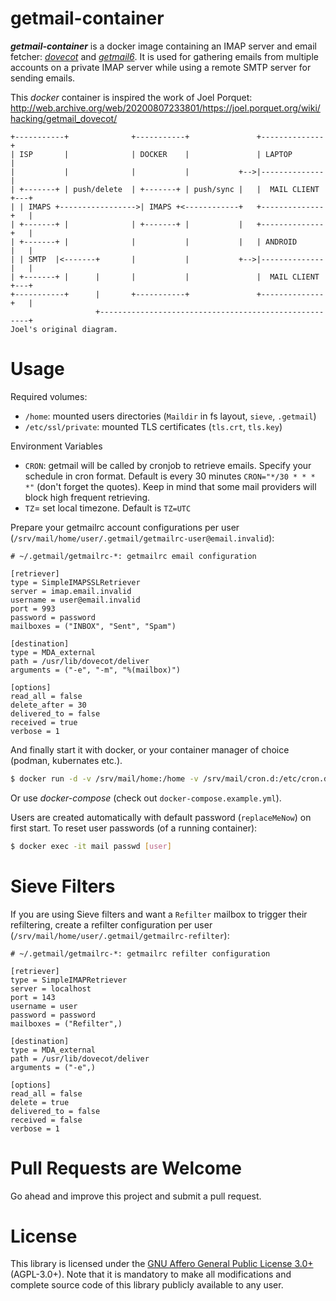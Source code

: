 getmail-container
======================

***getmail-container*** is a docker image containing an IMAP server and email fetcher: [*dovecot*](http://en.wikipedia.org/wiki/Dovecot_(software)) and [*getmail6*](https://getmail6.org/). It is used for gathering emails from multiple accounts on a private IMAP server while using a remote SMTP server for sending emails.

This *docker* container is inspired the work of Joel Porquet:  
<http://web.archive.org/web/20200807233801/https://joel.porquet.org/wiki/hacking/getmail_dovecot/>

```
+-----------+              +-----------+               +--------------+
| ISP       |              | DOCKER    |               | LAPTOP       |
|           |              |           |           +-->|--------------|
| +-------+ | push/delete  | +-------+ | push/sync |   |  MAIL CLIENT +---+
| | IMAPS +----------------->| IMAPS +<------------+   +--------------+   |
| +-------+ |              | +-------+ |           |   +--------------+   |
| +-------+ |              |           |           |   | ANDROID      |   |
| | SMTP  |<-------+       |           |           +-->|--------------|   |
| +-------+ |      |       |           |               |  MAIL CLIENT +---+
+-----------+      |       +-----------+               +--------------+   |
                   +------------------------------------------------------+
Joel's original diagram.
```

Usage
=====

Required volumes:

- `/home`: mounted users directories (`Maildir` in fs layout, `sieve`, `.getmail`)
- `/etc/ssl/private`: mounted TLS certificates (`tls.crt`, `tls.key`)

Environment Variables
- `CRON`: getmail will be called by cronjob to retrieve emails. Specify your schedule in cron format. Default is every 30 minutes `CRON="*/30 * * * *"` (don't forget the quotes). Keep in mind that some mail providers will block high frequent retrieving.
- `TZ`= set local timezone. Default is `TZ=UTC`

Prepare your getmailrc account configurations per user (`/srv/mail/home/user/.getmail/getmailrc-user@email.invalid`):

```
# ~/.getmail/getmailrc-*: getmailrc email configuration

[retriever]
type = SimpleIMAPSSLRetriever
server = imap.email.invalid
username = user@email.invalid
port = 993
password = password
mailboxes = ("INBOX", "Sent", "Spam")

[destination]
type = MDA_external
path = /usr/lib/dovecot/deliver
arguments = ("-e", "-m", "%(mailbox)")

[options]
read_all = false
delete_after = 30
delivered_to = false
received = true
verbose = 1
```

And finally start it with docker, or your container manager of choice (podman, kubernates etc.).

```bash
$ docker run -d -v /srv/mail/home:/home -v /srv/mail/cron.d:/etc/cron.d -v /srv/mail/ssl:/etc/ssl/private:ro -p 143 -p 993 -p 4190 --name mail ghcr.io/tctlrd/ddg6
```

Or use *docker-compose* (check out `docker-compose.example.yml`).

Users are created automatically with default password (`replaceMeNow`) on first start. To reset user passwords (of a running container):

```bash
$ docker exec -it mail passwd [user]
```

Sieve Filters
========

If you are using Sieve filters and want a `Refilter` mailbox to trigger their refiltering, create a refilter configuration per user (`/srv/mail/home/user/.getmail/getmailrc-refilter`):

```
# ~/.getmail/getmailrc-*: getmailrc refilter configuration

[retriever]
type = SimpleIMAPRetriever
server = localhost
port = 143
username = user
password = password
mailboxes = ("Refilter",)

[destination]
type = MDA_external
path = /usr/lib/dovecot/deliver
arguments = ("-e",)

[options]
read_all = false
delete = true
delivered_to = false
received = false
verbose = 1
```

Pull Requests are Welcome
========

Go ahead and improve this project and submit a pull request.

License
=======

This library is licensed under the [GNU Affero General Public License 3.0+](LICENSE_AGPL-3.0.txt) (AGPL-3.0+). Note that it is mandatory to make all modifications and complete source code of this library publicly available to any user.
